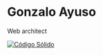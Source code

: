 # Gonzalo Ayuso
Web architect

[![Código Sólido](https://gonzalo123.files.wordpress.com/2020/09/codigosolido-1.png)](https://leanpub.com/codigosolido)
